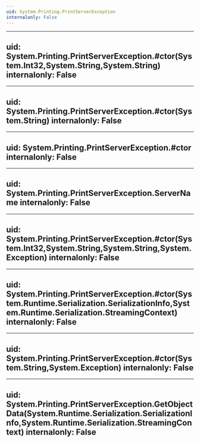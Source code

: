 ```yaml
---
uid: System.Printing.PrintServerException
internalonly: False
---
```


---
uid: System.Printing.PrintServerException.#ctor(System.Int32,System.String,System.String)
internalonly: False
---

---
uid: System.Printing.PrintServerException.#ctor(System.String)
internalonly: False
---

---
uid: System.Printing.PrintServerException.#ctor
internalonly: False
---

---
uid: System.Printing.PrintServerException.ServerName
internalonly: False
---

---
uid: System.Printing.PrintServerException.#ctor(System.Int32,System.String,System.String,System.Exception)
internalonly: False
---

---
uid: System.Printing.PrintServerException.#ctor(System.Runtime.Serialization.SerializationInfo,System.Runtime.Serialization.StreamingContext)
internalonly: False
---

---
uid: System.Printing.PrintServerException.#ctor(System.String,System.Exception)
internalonly: False
---

---
uid: System.Printing.PrintServerException.GetObjectData(System.Runtime.Serialization.SerializationInfo,System.Runtime.Serialization.StreamingContext)
internalonly: False
---
